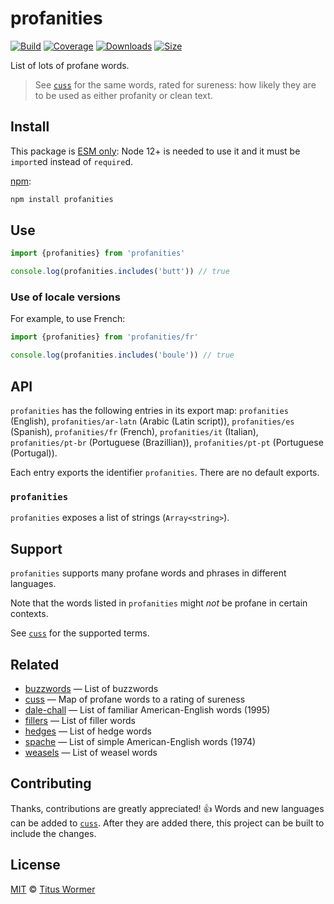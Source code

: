 # profanities

[![Build][build-badge]][build]
[![Coverage][coverage-badge]][coverage]
[![Downloads][downloads-badge]][downloads]
[![Size][size-badge]][size]

List of lots of profane words.

> See [`cuss`][cuss] for the same words, rated for sureness: how
> likely they are to be used as either profanity or clean text.

## Install

This package is [ESM only](https://gist.github.com/sindresorhus/a39789f98801d908bbc7ff3ecc99d99c):
Node 12+ is needed to use it and it must be `import`ed instead of `require`d.

[npm][]:

```sh
npm install profanities
```

## Use

```js
import {profanities} from 'profanities'

console.log(profanities.includes('butt')) // true
```

### Use of locale versions

For example, to use French:

```js
import {profanities} from 'profanities/fr'

console.log(profanities.includes('boule')) // true
```

## API

`profanities` has the following entries in its export map:
`profanities` (English), `profanities/ar-latn` (Arabic (Latin script)),
`profanities/es` (Spanish), `profanities/fr` (French),
`profanities/it` (Italian), `profanities/pt-br` (Portuguese (Brazillian)),
`profanities/pt-pt` (Portuguese (Portugal)).

Each entry exports the identifier `profanities`.
There are no default exports.

### `profanities`

`profanities` exposes a list of strings (`Array<string>`).

## Support

`profanities` supports many profane words and phrases in different languages.

Note that the words listed in `profanities` might *not* be profane in certain
contexts.

See [`cuss`][cuss] for the supported terms.

## Related

*   [buzzwords](https://github.com/words/buzzwords)
    — List of buzzwords
*   [cuss][]
    — Map of profane words to a rating of sureness
*   [dale-chall](https://github.com/words/dale-chall)
    — List of familiar American-English words (1995)
*   [fillers](https://github.com/words/fillers)
    — List of filler words
*   [hedges](https://github.com/words/hedges)
    — List of hedge words
*   [spache](https://github.com/words/spache)
    — List of simple American-English words (1974)
*   [weasels](https://github.com/words/weasels)
    — List of weasel words

## Contributing

Thanks, contributions are greatly appreciated!  :+1:
Words and new languages can be added to [`cuss`][cuss].
After they are added there, this project can be built to include the changes.

## License

[MIT][license] © [Titus Wormer][author]

<!-- Definitions -->

[build-badge]: https://github.com/words/profanities/workflows/main/badge.svg

[build]: https://github.com/words/profanities/actions

[coverage-badge]: https://img.shields.io/codecov/c/github/words/profanities.svg

[coverage]: https://codecov.io/github/words/profanities

[downloads-badge]: https://img.shields.io/npm/dm/profanities.svg

[downloads]: https://www.npmjs.com/package/profanities

[size-badge]: https://img.shields.io/bundlephobia/minzip/profanities.svg

[size]: https://bundlephobia.com/result?p=profanities

[npm]: https://docs.npmjs.com/cli/install

[license]: license

[author]: https://wooorm.com

[cuss]: https://github.com/words/cuss
